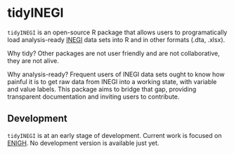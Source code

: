 # tidyINEGI

`tidyINEGI` is an open-source R package that allows users to
programatically load analysis-ready [INEGI](https://www.inegi.org.mx/)
data sets into R and in other formats (.dta, .xlsx).

Why tidy? Other packages are not user friendly and are not
collaborative, they are not alive.

Why analysis-ready? Frequent users of INEGI data sets ought to know how
painful it is to get raw data from INEGI into a working state, with
variable and value labels. This package aims to bridge that gap,
providing transparent documentation and inviting users to contribute.

## Development

`tidyINEGI` is at an early stage of development. Current work is focused
on [ENIGH](https://www.inegi.org.mx/programas/enigh/nc/2022/). No
development version is available just yet.
